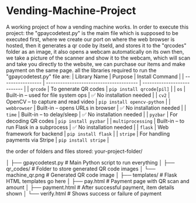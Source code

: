 # Vending-Machine-Project
A working project of how a vending machine works.
In order to execute this project:
 the "gpaycodetest.py" is the maim file which is supposed to be executed first, where we create our port on where the web browser is hosted, then it generates a qr code by itseld, and stores it to the "qrcodes" folder as an image, it also opens a webcam automatically on its own
 then, we take a picture of the scanner and show it to the webcam, which will scan and take you directly to the website,
 we can purchase our items and make payment on the same page.
 all the libraries required to run the "gpaycodetest.py" file are:
 | Library Name      | Purpose                                 | Install Command             |
| ----------------- | --------------------------------------- | --------------------------- |
| `qrcode`          | To generate QR codes                    | `pip install qrcode[pil]`   |
| `os`              | Built-in – used for file system ops     | ✅ No installation needed    |
| `cv2`             | OpenCV – to capture and read video      | `pip install opencv-python` |
| `webbrowser`      | Built-in – opens URLs in browser        | ✅ No installation needed    |
| `time`            | Built-in – to delay/sleep               | ✅ No installation needed    |
| `pyzbar`          | For decoding QR codes                   | `pip install pyzbar`        |
| `multiprocessing` | Built-in – to run Flask in a subprocess | ✅ No installation needed    |
| `flask`           | Web framework for backend               | `pip install flask`         |
| `stripe`          | For handling payments via Stripe        | `pip install stripe`        |

the order of folders and files stored:
your-project-folder/

│
├── gpaycodetest.py               # Main Python script to run everything
│
├── qr_codes/                     # Folder to store generated QR code images
│   └── machine_qr.png            # Generated QR code image
│
├── templates/                    # Flask HTML templates go here
│   ├── pay.html                  # Payment page with QR scan and amount
│   ├── payment.html              # After successful payment, item details shown
│   └── verify.html               # Shows success or failure of payment


